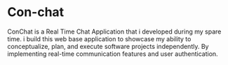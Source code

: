 # Con-chat
ConChat is a Real Time Chat Application that i developed during my spare time. i build this web base application to showcase my ability to conceptualize, plan, and execute software projects independently. By implementing real-time communication features and user authentication.
